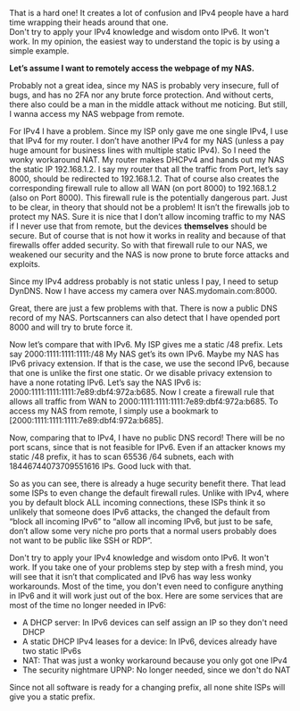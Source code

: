 That is a hard one! It creates a lot of confusion and IPv4 people have a hard time wrapping their heads around that one.  
Don't try to apply your IPv4 knowledge and wisdom onto IPv6. It won't work.
In my opinion, the easiest way to understand the topic is by using a simple example. 

**Let’s assume I want to remotely access the webpage of my NAS.**

Probably not a great idea, since my NAS is probably very insecure, full of bugs, and has no 2FA nor any brute force protection. 
And without certs, there also could be a man in the middle attack without me noticing.
But still, I wanna access my NAS webpage from remote.  

For IPv4 I have a problem. Since my ISP only gave me one single IPv4, I use that IPv4 for my router. 
I don’t have another IPv4 for my NAS (unless a pay huge amount for business lines with multiple static IPv4). So I need the wonky workaround NAT.
My router makes DHCPv4 and hands out my NAS the static IP 192.168.1.2.
I say my router that all the traffic from Port, let’s say 8000, should be redirected to 192.168.1.2.
That of course also creates the corresponding firewall rule to allow all WAN (on port 8000) to 192.168.1.2 (also on Port 8000).
This firewall rule is the potentially dangerous part.
Just to be clear, in theory that should not be a problem!
It isn’t the firewalls job to protect my NAS. Sure it is nice that I don’t allow incoming traffic to my NAS if I never use that from remote, 
but the devices **themselves** should be secure.
But of course that is not how it works in reality and because of that firewalls offer added security.
So with that firewall rule to our NAS, we weakened our security and the NAS is now prone to brute force attacks and exploits.

Since my IPv4 address probably is not static unless I pay, I need to setup DynDNS.
Now I have access my camera over NAS.mydomain.com:8000.

Great, there are just a few problems with that. There is now a public DNS record of my NAS. 
Portscanners can also detect that I have opended port 8000 and will try to brute force it.

Now let’s compare that with IPv6.
My ISP gives me a static /48 prefix. Lets say 2000:1111:1111:1111:/48
My NAS get’s its own IPv6.
Maybe my NAS has IPv6 privacy extension. If that is the case, we use the second IPv6, because that one is unlike the first one static. 
Or we disable privacy extension to have a none rotating IPv6.
Let’s say the NAS IPv6 is: 2000:1111:1111:1111:7e89:dbf4:972a:b685.
Now I create a firewall rule that allows all traffic from WAN to 2000:1111:1111:1111:7e89:dbf4:972a:b685.
To access my NAS from remote, I simply use a bookmark to [2000:1111:1111:1111:7e89:dbf4:972a:b685].

Now, comparing that to IPv4, I have no public DNS record!
There will be no port scans, since that is not feasible for IPv6.
Even if an attacker knows my static /48 prefix, it has to scan 65536 /64 subnets, each with 18446744073709551616 IPs. Good luck with that.

So as you can see, there is already a huge security benefit there.
That lead some ISPs to even change the default firewall rules.
Unlike with IPv4, where you by default block ALL incoming connections, these ISPs think it so unlikely that someone does IPv6 attacks, 
the changed the default from “block all incoming IPv6” to “allow all incoming IPv6,
but just to be safe, don’t allow some very niche pro ports that a normal users probably does not want to be public like SSH or RDP”.

Don't try to apply your IPv4 knowledge and wisdom onto IPv6. It won't work.
If you take one of your problems step by step with a fresh mind, you will see that it isn’t that complicated and IPv6 has way less wonky workarounds.
Most of the time, you don't even need to configure anything in IPv6 and it will work just out of the box. 
Here are some services that are most of the time no longer needed in IPv6:
- A DHCP server: In IPv6 devices can self assign an IP so they don't need DHCP
- A static DHCP IPv4 leases for a device: In IPv6, devices already have two static IPv6s
- NAT: That was just a wonky workaround because you only got one IPv4
- The security nightmare UPNP: No longer needed, since we don't do NAT


Since not all software is ready for a changing prefix, all none shite ISPs will give you a static prefix.

